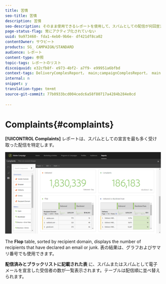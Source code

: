 ```yaml
---
title: 苦情
seo-title: 苦情
description: 苦情
seo-description: そのまま使用できるレポートを使用して、スパムとしての配信が何回宣言されたかを確認します。
page-status-flag: 常にアクティブ化されていない
uuid: 9a973460- fda1-4eb0-9b6e- df421df8ca02
contentOwner: サウビート
products: SG_ CAMPAIGN/STANDARD
audience: レポート
content-type: 参照
topic-tags: レポートのリスト
discoiquuid: e32cfb8f- e973-4bf2- a7f9- e99951a6bfbd
context-tags: DeliveryComplesReport， main;campaignComplesReport， main;programCompleInsReport， main
internal: n
snippet: y
translation-type: tm+mt
source-git-commit: 77b0933bcd004cedc6a58f80717a4284b284e0cd

---
```



# Complaints{#complaints}

**[!UICONTROL Complaints]** レポートは、スパムとしての宣言を最も多く受け取った配信を特定します。

![](assets/delivery_reports_complaints.png)

The **Flop** table, sorted by recipient domain, displays the number of recipients that have declared an email or junk. 表の結果は、グラフおよびサマリ番号でも使用できます。

**配信済みとブラックリストに記載された表** に、スパムまたはスパムとして電子メールを宣言した受信者の数が一覧表示されます。テーブルは配信順に並べ替えられます。
